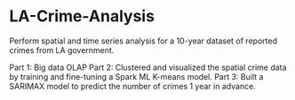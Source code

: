 # LA-Crime-Analysis
Perform spatial and time series analysis for a 10-year dataset of reported crimes from LA government. 

Part 1: Big data OLAP 
Part 2: Clustered and visualized the spatial crime data by training and fine-tuning a Spark ML K-means model.
Part 3: Built a SARIMAX model to predict the number of crimes 1 year in advance.